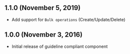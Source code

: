 ## 1.1.0 (November 5, 2019)

* Add support for `Bulk operations` (Create/Update/Delete)

## 1.0.0 (November 3, 2016)

* Initial release of guideline compliant component